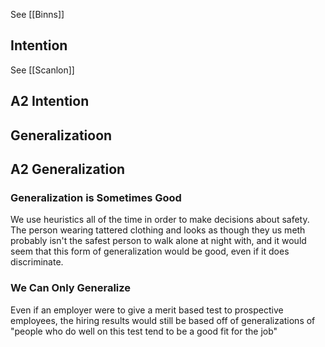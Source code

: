 See [[Binns]]

## Intention
See [[Scanlon]]

## A2 Intention

## Generalizatioon

###

## A2 Generalization

### Generalization is Sometimes Good
We use heuristics all of the time in order to make decisions about safety. The person wearing tattered clothing and looks as though they us meth probably isn't the safest person to walk alone at night with, and it would seem that this form of generalization would be good, even if it does discriminate. 

### We Can Only Generalize
Even if an employer were to give a merit based test to prospective employees, the hiring results would still be based off of generalizations of "people who do well on this test tend to be a good fit for the job" 
